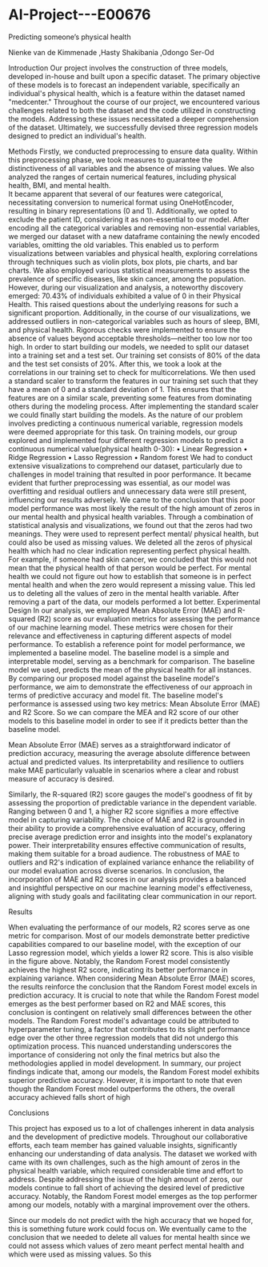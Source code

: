 # AI-Project---E00676
Predicting someone’s physical health

Nienke van de Kimmenade
,Hasty Shakibania
,Odongo Ser-Od
 
Introduction
Our project involves the construction of three models, developed in-house and built upon a specific dataset. The primary objective of these models is to forecast an 
independent variable, specifically an individual's physical health, which is a feature within the dataset named "medcenter." Throughout the course of our project, 
we encountered various challenges related to both the dataset and the code utilized in constructing the models. Addressing these issues necessitated a deeper 
comprehension of the dataset. Ultimately, we successfully devised three regression models designed to predict an individual's health.
 
Methods
Firstly, we conducted preprocessing to ensure data quality. Within this preprocessing phase, we took measures to guarantee the distinctiveness of all variables and the 
absence of missing values. We also analyzed the ranges of certain numerical features, including physical health, BMI, and mental health.  
It became apparent that several of our features were categorical, necessitating conversion to numerical format using OneHotEncoder, resulting in binary representations 
(0 and 1). Additionally, we opted to exclude the patient ID, considering it as non-essential to our model. 
After encoding all the categorical variables and removing non-essential variables, we merged our dataset with a new dataframe containing the newly encoded variables, 
omitting the old variables. This enabled us to perform visualizations between variables and physical health, exploring correlations through techniques such as violin 
plots, box plots, pie charts, and bar charts. 
We also employed various statistical measurements to assess the prevalence of specific diseases, like skin cancer, among the population. 
However, during our visualization and analysis, a noteworthy discovery emerged: 70.43% of individuals exhibited a value of 0 in their Physical Health. 
This raised questions about the underlying reasons for such a significant proportion. Additionally, in the course of our visualizations, we addressed outliers in 
non-categorical variables such as hours of sleep, BMI, and physical health. Rigorous checks were implemented to ensure the absence of values beyond acceptable
thresholds—neither too low nor too high.
In order to start building our models, we needed to split our dataset into a training set and a test set. Our training set consists of 80% of the data and the test set 
consists of 20%. After this, we took a look at the correlations in our training set to check for multicorrelations.
We then used a standard scaler to transform the features in our training set such that they have a mean of 0 and a standard deviation of 1. 
This ensures that the features are on a similar scale, preventing some features from dominating others during the modeling process. After implementing the standard 
scaler we could finally start building the models.
As the nature of our problem involves predicting a continuous numerical variable, regression models were deemed appropriate for this task.
On training models, our group explored and implemented four different regression models to predict a continuous numerical value(physical health 0-30):
•	Linear Regression
•	Ridge Regression
•	Lasso Regression
•	Random forest
We had to conduct extensive visualizations to comprehend our dataset, particularly due to challenges in model training that resulted in poor performance. It became 
evident that further preprocessing was essential, as our model was overfitting and residual outliers and unnecessary data were still present, influencing our results 
adversely. We came to the conclusion that this poor model performance was most likely the result of the high amount of zeros in our mental health and physical health 
variables. Through a combination of statistical analysis and visualizations, we found out that the zeros had two meanings. They were used to represent perfect 
mental/ physical health, but could also be used as missing values.
We deleted all the zeros of physical health which had no clear indication representing perfect physical health. For example, if someone had skin cancer, we concluded 
that this would not mean that the physical health of that person would be perfect. For mental health we could not figure out how to establish that someone is in 
perfect mental health and when the zero would represent a missing value. This led us to deleting all the values of zero in the mental health variable. After removing 
a part of the data, our models performed a lot better.
Experimental Design
In our analysis, we employed Mean Absolute Error (MAE) and R-squared (R2) score as our evaluation metrics for assessing the performance of our machine learning model. 
These metrics were chosen for their relevance and effectiveness in capturing different aspects of model performance.
To establish a reference point for model performance, we implemented a baseline model. The baseline model is a simple and interpretable model, serving as a benchmark 
for comparison. The baseline model we used, predicts the mean of the physical health for all instances.
By comparing our proposed model against the baseline model's performance, we aim to demonstrate the effectiveness of our approach in terms of predictive accuracy and 
model fit. The baseline model's performance is assessed using two key metrics: Mean Absolute Error (MAE) and R2 Score. So we can compare the MEA and R2 score of our 
other models to this baseline model in order to see if it predicts better than the baseline model.
 
Mean Absolute Error (MAE) serves as a straightforward indicator of prediction accuracy, measuring the average absolute difference between actual and predicted values. 
Its interpretability and resilience to outliers make MAE particularly valuable in scenarios where a clear and robust measure of accuracy is desired.
 
Similarly, the R-squared (R2) score gauges the model's goodness of fit by assessing the proportion of predictable variance in the dependent variable. 
Ranging between 0 and 1, a higher R2 score signifies a more effective model in capturing variability. The choice of MAE and R2 is grounded in their ability to provide 
a comprehensive evaluation of accuracy, offering precise average prediction error and insights into the model's explanatory power. Their interpretability ensures 
effective communication of results, making them suitable for a broad audience. The robustness of MAE to outliers and R2's indication of explained variance enhance 
the reliability of our model evaluation across diverse scenarios. In conclusion, the incorporation of MAE and R2 scores in our analysis provides a balanced and 
insightful perspective on our machine learning model's effectiveness, aligning with study goals and facilitating clear communication in our report.
 
 





Results
  
When evaluating the performance of our models, R2 scores serve as one metric for comparison. Most of our models demonstrate better predictive capabilities compared 
to our baseline model, with the exception of our Lasso regression model, which yields a lower R2 score. This is also visible in the figure above. Notably, the Random 
Forest model consistently achieves the highest R2 score, indicating its better performance in explaining variance.
When considering Mean Absolute Error (MAE) scores, the results reinforce the conclusion that the Random Forest model excels in prediction accuracy. It is crucial to 
note that while the Random Forest model emerges as the best performer based on R2 and MAE scores, this conclusion is contingent on relatively small differences between 
the other models. The Random Forest model's advantage could be attributed to hyperparameter tuning, a factor that contributes to its slight performance edge over the 
other three regression models that did not undergo this optimization process. This nuanced understanding underscores the importance of considering not only the final 
metrics but also the methodologies applied in model development.
In summary, our project findings indicate that, among our models, the Random Forest model exhibits superior predictive accuracy. However, it is important to note that 
even though the Random Forest model outperforms the others, the overall accuracy achieved falls short of high 





Conclusions

This project has exposed us to a lot of challenges inherent in data analysis and the development of predictive models. Throughout our collaborative efforts, each team 
member has gained valuable insights, significantly enhancing our understanding of data analysis. The dataset we worked with came with its own challenges, such as the 
high amount of zeros in the physical health variable, which required considerable time and effort to address.
Despite addressing the issue of the high amount of zeros, our models continue to fall short of achieving the desired level of predictive accuracy. Notably, the Random 
Forest model emerges as the top performer among our models, notably with a marginal improvement over the others. 

Since our models do not predict with the high accuracy that we hoped for, this is something future work could focus on. We eventually came to the conclusion that we 
needed to delete all values for mental health since we could not assess which values of zero meant perfect mental health and which were used as missing values. So this 






